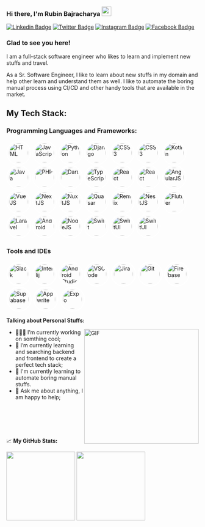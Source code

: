 ### Hi there, I'm Rubin Bajracharya <img src="https://media.giphy.com/media/hvRJCLFzcasrR4ia7z/giphy.gif" width="25px">

[![Linkedin Badge](https://img.shields.io/badge/-LinkedIn-0e76a8?style=flat-square&logo=Linkedin&logoColor=white)](https://linkedin.com/in/rubinbajracharya)
[![Twitter Badge](https://img.shields.io/badge/-Twitter-00acee?style=flat-square&logo=Twitter&logoColor=white)](https://twitter.com/rubinbaj)
[![Instagram Badge](https://img.shields.io/badge/-Instagram-e4405f?style=flat-square&logo=Instagram&logoColor=white)](https://www.instagram.com/rubinbajracharya/)
[![Facebook Badge](https://img.shields.io/badge/-Facebook-3B5998?style=flat-square&logo=Facebook&logoColor=white)](https://www.facebook.com/rubin.bajracharya/)

### Glad to see you here!

I am a full-stack software engineer who likes to learn and implement new stuffs and travel.

As a Sr. Software Engineer, I like to learn about new stuffs in my domain and help other learn and understand them as well. I like to automate the boring manual process using CI/CD and other handy tools that are available in the market.

## My Tech Stack:

### Programming Languages and Frameworks:

<p>
<img src="https://cdn.jsdelivr.net/npm/programming-languages-logos/src/html/html.png" height="50" style="padding: 5px; border-radius: 50%; border: 2px solid white;" alt="HTML"/>
<img src="https://cdn-icons-png.flaticon.com/128/5968/5968292.png" height="50" style="padding: 5px; border-radius: 50%; border: 2px solid white;" alt="JavaScript"/>
<img src="https://cdn-icons-png.flaticon.com/128/5968/5968350.png" height="50" style="padding: 5px; border-radius: 50%; border: 2px solid white;" alt="Python"/>
<img src="https://avatars.githubusercontent.com/u/27804?s=280&v=4" height="50" style="padding: 5px; border-radius: 50%; border: 2px solid white;" alt="Django"/>
<img src="https://cdn-icons-png.flaticon.com/128/11516/11516361.png" height="50" style="padding: 5px; border-radius: 50%; border: 2px solid white;" alt="CSS3"/>
<img src="https://www.drupal.org/files/project-images/screenshot_361.png" height="50" style="padding: 5px; border-radius: 50%; border: 2px solid white;" alt="CSS3"/>
<img src="https://miro.medium.com/v2/resize:fit:250/1*jA64NTovT-efZ96tcq-X5g.png" height="50" style="padding: 5px; border-radius: 50%; border: 2px solid white;" alt="Kotlin"/>
<img src="https://cdn-icons-png.flaticon.com/128/226/226777.png" height="50" style="padding: 5px; border-radius: 50%; border: 2px solid white;" alt="Java"/>
<img src="https://cdn-icons-png.flaticon.com/128/919/919830.png" height="50" style="padding: 5px; border-radius: 50%; border: 2px solid white;" alt="PHP"/>
<img src="https://upload.wikimedia.org/wikipedia/commons/c/c6/Dart_logo.png" height="50" style="padding: 5px; border-radius: 50%; border: 2px solid white;" alt="Dart"/>
<img src="https://cdn.iconscout.com/icon/free/png-256/free-typescript-logo-icon-download-in-svg-png-gif-file-formats--technology-social-media-vol-7-pack-logos-icons-3030260.png?f=webp&w=256" height="50" style="padding: 5px; border-radius: 50%; border: 2px solid white;" alt="TypeScript"/>
<img src="https://cdn.iconscout.com/icon/free/png-256/free-react-logo-icon-download-in-svg-png-gif-file-formats--programming-langugae-freebies-pack-logos-icons-1175109.png?f=webp&w=256" height="50" width="50" style="padding: 5px; border-radius: 50%; border: 2px solid white;" alt="React"/>
<img src="https://devtop.io/wp-content/uploads/2022/10/react-native-1.png" height="50" width="50" style="padding: 5px; border-radius: 50%; border: 2px solid white;" alt="React"/>
<img src="https://cdn.iconscout.com/icon/free/png-256/free-angular-logo-icon-download-in-svg-png-gif-file-formats--coding-programming-logos-icons-1720094.png?f=webp&w=256" height="50" width="50" style="padding: 5px; border-radius: 50%; border: 2px solid white;" alt="AngularJS"/>
<img src="https://cdn.iconscout.com/icon/free/png-256/free-vuejs-logo-icon-download-in-svg-png-gif-file-formats--programming-langugae-freebies-pack-logos-icons-1175070.png?f=webp&w=256" height="50" width="50" style="padding: 5px; border-radius: 50%; border: 2px solid white;" alt="VueJS"/>
<img src="https://w7.pngwing.com/pngs/87/586/png-transparent-next-js-hd-logo.png" height="50" width="50" style="padding: 5px; border-radius: 50%; border: 2px solid white;" alt="NextJS"/>
<img src="https://cdn.iconscout.com/icon/free/png-512/free-nuxt-dot-js-logo-icon-download-in-svg-png-gif-file-formats--technology-social-media-company-brand-vol-5-pack-logos-icons-2945059.png?f=webp&w=512" height="50" width="50" style="padding: 5px; border-radius: 50%; border: 2px solid white;" alt="NuxtJS">
<img src="https://cdn.quasar.dev/logo-v2/svg/logo-dark.svg" height="50" width="50" style="padding: 5px; border-radius: 50%; border: 2px solid white;" alt="Quasar"/>
<img src="https://remix.run/_brand/remix-letter-glowing.png" height="50" width="50" style="padding: 5px; border-radius: 50%; border: 2px solid white;" alt="Remix">
<img src="https://encrypted-tbn0.gstatic.com/images?q=tbn:ANd9GcS7RptWoHvbCuzaFDBYpkEppl7Rqdh1bbyHCw&usqp=CAU" height="50" width="50" style="padding: 5px; border-radius: 50%; border: 2px solid white;" alt="NestJS"/>
<img src="https://logosandtypes.com/wp-content/uploads/2021/04/Flutter.png" height="50" width="50" style="padding: 5px; border-radius: 50%; border: 2px solid white;" alt="Flutter"/>
<img src="https://avatars.githubusercontent.com/u/958072?s=200&v=4" height="50" width="50" style="padding: 5px; border-radius: 50%; border: 2px solid white;" alt="Laravel"/>
<img src="https://cdn-icons-png.flaticon.com/128/270/270780.png" height="50" width="50" style="padding: 5px; border-radius: 50%; border: 2px solid white;" alt="Android"/>
<img src="https://cdn-icons-png.flaticon.com/128/919/919825.png" height="50" width="50" style="padding: 5px; border-radius: 50%; border: 2px solid white;" alt="NodeJS"/>
<img src="https://cdn-icons-png.flaticon.com/128/5968/5968371.png" height="50" width="50" style="padding: 5px; border-radius: 50%; border: 2px solid white;" alt="Swift"/>
<img src="https://img1.daumcdn.net/thumb/R800x0/?scode=mtistory2&fname=https%3A%2F%2Fblog.kakaocdn.net%2Fdn%2Fbzto9f%2FbtqSjBAgrZ7%2FJkC2reaDvdKrZ0ucBKkTJ0%2Fimg.png" height="50" width="50" style="padding: 5px; border-radius: 50%; border: 2px solid white;" alt="SwiftUI"/>
<img src="https://miro.medium.com/v2/resize:fit:600/1*i2skbfmDsHayHhqPfwt6pA.png" height="50" width="50" style="padding: 5px; border-radius: 50%; border: 2px solid white;" alt="SwiftUI"/>
</p>

### Tools and IDEs

<p>
<img src="https://encrypted-tbn0.gstatic.com/images?q=tbn:ANd9GcSaPlbD42KHzVMn8SG2t54umtxYfOz2Mcwm8w&s" height="50" style="padding: 4px; border-radius: 50%; border: 3px solid white;" alt="Slack">
<img src="https://dl.flathub.org/media/com/jetbrains/IntelliJ-IDEA-Community/8b6d7458db9d9232b401817dedf1d050/icons/128x128@2/com.jetbrains.IntelliJ-IDEA-Community.png" height="50" style="padding: 4px; border-radius: 50%; border: 3px solid white;" alt="Intellij">
<img src="https://upload.wikimedia.org/wikipedia/commons/thumb/5/55/Android_Studio_Logo_%282023%29.svg/640px-Android_Studio_Logo_%282023%29.svg.png" height="50" style="padding: 5px; border-radius: 50%; border: 2px solid white;" alt="Android Studio">
<img src="https://cdn.iconscout.com/icon/free/png-512/free-vscode-icon-download-in-svg-png-gif-file-formats--logo-social-media-iconography-pack-logos-icons-10918975.png?f=webp&w=512" height="50" style="padding: 5px; border-radius: 50%; border: 3px solid white;" alt="VSCode">
<img src="https://encrypted-tbn0.gstatic.com/images?q=tbn:ANd9GcQjcEuU-tH32Z2iOhe-q-F1PmbFfy8Z99vH8Q&usqp=CAU" height="50" style="padding: 5px; border-radius: 50%; border: 3px solid white;" alt="Jira">
<img src="https://git-scm.com/images/logos/downloads/Git-Icon-1788C.png" height="50" style="padding: 5px; border-radius: 50%; border: 3px solid white;" alt="Git">
<img src="https://4.bp.blogspot.com/-rtNRVM3aIvI/XJX_U07Z-II/AAAAAAAAJXY/YpdOo490FTgdKOxM4qDG-2-EzcNFAWkKACK4BGAYYCw/s1600/logo%2Bfirebase%2Bicon.png" height="50"  style="padding: 5px; border-radius: 50%; border: 3px solid white;" alt="Firebase">
<img src="https://cdn.iconscout.com/icon/free/png-512/free-supabase-icon-download-in-svg-png-gif-file-formats--logo-brand-company-pack-logos-icons-12158605.png?f=webp&w=512" height="50"  style="padding: 5px; border-radius: 50%; border: 3px solid white;" alt="Supabase">
<img src="https://avatars.githubusercontent.com/u/25003669?s=280&v=4" height="50"  style="padding: 5px; border-radius: 50%; border: 3px solid white;" alt="Appwrite">
<img src="https://cdn.icon-icons.com/icons2/2389/PNG/512/expo_logo_icon_145293.png" height="50"  style="padding: 5px; border-radius: 50%; border: 3px solid white;" alt="Expo">
</p>

**Talking about Personal Stuffs:**

<img align="right" alt="GIF" src="https://cdn.dribbble.com/users/1579322/screenshots/6587273/blue_boy_typing_nothought.gif" width="300" />

- 👨🏻‍💻 I’m currently working on somthing cool;
- 🚀 I’m currently learning and searching backend and frontend to create a perfect tech stack;
- 🌱 I'm currently learning to automate boring manual stuffs.
- 💬 Ask me about anything, I am happy to help;

<br/>
<br/>
<br/>
<br/>

📈 **My GitHub Stats:**

<p>
<img height="180em" src="https://github-readme-stats.vercel.app/api?username=spike04&show_icons=true&hide_border=true&&count_private=true&include_all_commits=true" />
<img height="180em" src="https://github-readme-stats.vercel.app/api/top-langs/?username=spike04&exclude_repo=KNN-Image-Classification&show_icons=true&hide_border=true&layout=compact&langs_count=8"/>
</p>
